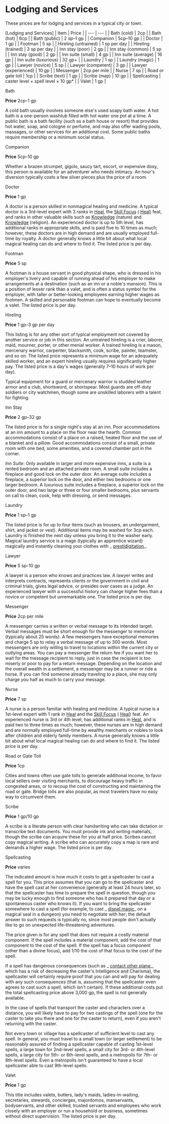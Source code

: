 # Lodging and Services

These prices are for lodging and services in a typical city or town.

[Lodging and Services]
| Item | Price |
| --- | --- |
| Bath (cold) | 2cp |
| Bath (hot) | 6cp |
| Bath (public) | 2 sp–1 gp |
| Companion | 5cp–10 gp |
| Doctor | 1 gp |
| Footman | 5 sp |
| Hireling (untrained) | 1 sp per day |
| Hireling (trained) | 3 sp per day |
| Inn stay (poor) | 2 gp |
| Inn stay (common) | 5 sp |
| Inn stay (good) | 2 gp |
| Inn suite (small) | 4 gp |
| Inn suite (average) | 16 gp |
| Inn suite (luxurious) | 32 gp+ |
| Laundry | 1 sp |
| Laundry (magic) | 1 gp |
| Lawyer (novice) | 5 sp |
| Lawyer (competent) | 3 gp |
| Lawyer (experienced) | 10 gp |
| Messenger | 2cp per mile |
| Nurse | 7 sp |
| Road or gate toll | 1cp |
| Scribe (text) | 1 gp |
| Scribe (map) | 10 gp |
| Spellcasting | caster level × spell level × 10 gp\* |
| Valet | 1 gp |

Bath

**Price** 2cp–1 gp

A cold bath usually involves someone else's used soapy bath water. A hot bath is a one-person washtub filled with hot water one pot at a time. A public bath is a bath facility (such as a bath house or resort) that provides hot water, soap, and cologne or perfume, and may also offer wading pools, massages, or other services for an additional cost. Some public baths require membership or a minimum social status.

Companion

**Price** 5cp–10 gp

Whether a brazen strumpet, gigolo, saucy tart, escort, or expensive doxy, this person is available for an adventurer who needs intimacy. An hour's diversion typically costs a few silver pieces plus the price of a room.

Doctor

**Price** 1 gp

A doctor is a person skilled in nonmagical healing and medicine. A typical doctor is a 3rd-level expert with 3 ranks in [Heal](skills/heal#_heal), the [Skill Focus](feats#_skill-focus) ( [Heal](skills/heal#_heal)) feat, and ranks in other valuable skills such as [Knowledge](skills/knowledge#_knowledge) (nature) and [Knowledge](skills/knowledge#_knowledge) (religion). An experienced doctor is up to 5th level, has additional ranks in appropriate skills, and is paid five to 10 times as much; however, these doctors are in high demand and are usually employed full-time by royalty. A doctor generally knows a little bit about what local magical healing can do and where to find it. The listed price is per day.

Footman

**Price** 5 sp

A footman is a house servant in good physical shape, who is dressed in his employer's livery and capable of running ahead of his employer to make arrangements at a destination (such as an inn or a noble's mansion). This is a position of lesser rank than a valet, and is often a status symbol for the employer, with taller or better-looking employees earning higher wages as footmen. A skilled and personable footman can hope to eventually become a valet. The listed price is per day.

Hireling

**Price** 1 gp–3 gp per day

This listing is for any other sort of typical employment not covered by another service or job in this section. An untrained hireling is a crier, laborer, maid, mourner, porter, or other menial worker. A trained hireling is a mason, mercenary warrior, carpenter, blacksmith, cook, scribe, painter, teamster, and so on. The listed price represents a minimum wage for an adequately skilled worker, and an expert hireling usually requires significantly higher pay. The listed price is a day's wages (generally 7–10 hours of work per day).

Typical equipment for a guard or mercenary warrior is studded leather armor and a club, shortsword, or shortspear. Most guards are off-duty soldiers or city watchmen, though some are unskilled laborers with a talent for fighting.

Inn Stay

**Price** 2 gp–32 gp

The listed price is for a single night's stay at an inn. Poor accommodations at an inn amount to a place on the floor near the hearth. Common accommodations consist of a place on a raised, heated floor and the use of a blanket and a pillow. Good accommodations consist of a small, private room with one bed, some amenities, and a covered chamber pot in the corner.

_Inn Suite_: Only available in larger and more expensive inns, a suite is a rented bedroom and an attached private room. A small suite includes a fireplace and good lock on the outer door. An average suite includes a fireplace, a superior lock on the door, and either two bedrooms or one larger bedroom. A luxurious suite includes a fireplace, a superior lock on the outer door, and two large or three or four smaller bedrooms, plus servants on call to clean, cook, help with dressing, or send messages.

Laundry

**Price** 1 sp–1 gp

The listed price is for up to four items (such as trousers, an undergarment, shirt, and jacket or vest). Additional items may be washed for 3cp each. Laundry is finished the next day unless you bring it to the washer early. Magical laundry service is a mage (typically an apprentice wizard) magically and instantly cleaning your clothes with _ [prestidigitation](spells/prestidigitation#_prestidigitation)_.

Lawyer

**Price** 5 sp–10 gp

A lawyer is a person who knows and practices law. A lawyer writes and interprets contracts, represents clients or the government in civil and criminal trials, gives legal advice, or presides over cases as a judge. An experienced lawyer with a successful history can charge higher fees than a novice or competent but unremarkable one. The listed price is per day.

Messenger

**Price** 2cp per mile

A messenger carries a written or verbal message to its intended target. Verbal messages must be short enough for the messenger to memorize (typically about 25 words). A few messengers have exceptional memories and charge 5 sp to relay a verbal message of up to 300 words. Most messengers are only willing to travel to locations within the current city or outlying areas. You can pay a messenger the return fee if you want her to wait for the message recipient to reply, just in case the recipient is too miserly or poor to pay for a return message. Depending on the location and the overall wealth in a settlement, a messenger may be a runner or ride a horse. If you can find someone already traveling to a place, she may only charge you half as much to carry your message.

Nurse

**Price** 7 sp

A nurse is a person familiar with healing and medicine. A typical nurse is a 1st-level expert with 1 rank in [Heal](skills/heal#_heal) and the [Skill Focus](feats#_skill-focus) ( [Heal](skills/heal#_heal)) feat. An experienced nurse is 3rd or 4th level, has additional ranks in [Heal](skills/heal#_heal), and is paid two to three times as much; however, these nurses are in high demand and are normally employed full-time by wealthy merchants or nobles to look after children and elderly family members. A nurse generally knows a little bit about what local magical healing can do and where to find it. The listed price is per day.

Road or Gate Toll

**Price** 1cp

Cities and towns often use gate tolls to generate additional income, to favor local sellers over visiting merchants, to discourage heavy traffic in congested areas, or to recoup the cost of constructing and maintaining the road or gate. Bridge tolls are also popular, as most travelers have no easy way to circumvent them.

Scribe

**Price** 1 gp/10 gp

A scribe is a literate person with clear handwriting who can take dictation or transcribe text documents. You must provide ink and writing materials, though the scribe can acquire these for you at half price. Scribes cannot copy magical writing. A scribe who can accurately copy a map is rare and demands a higher wage. The listed price is per day.

Spellcasting

**Price** varies

The indicated amount is how much it costs to get a spellcaster to cast a spell for you. This price assumes that you can go to the spellcaster and have the spell cast at her convenience (generally at least 24 hours later, so that the spellcaster has time to prepare the spell in question, though you may be lucky enough to find someone who has it prepared that day or a spontaneous caster who knows it). If you want to bring the spellcaster somewhere to cast a spell (for example, to cast _ [dispel magic](spells/dispelMagic#_dispel-magic)_ on a magical seal in a dungeon) you need to negotiate with her; the default answer to such requests is typically no, since most people don't actually like to go on unexpected life-threatening adventures.

The price given is for any spell that does not require a costly material component. If the spell includes a material component, add the cost of that component to the cost of the spell. If the spell has a focus component (other than a divine focus), add 1/10 the cost of that focus to the cost of the spell.

If a spell has dangerous consequences (such as _ [contact other plane](spells/contactOtherPlane#_contact-other-plane)_, which has a risk of decreasing the caster's Intelligence and Charisma), the spellcaster will certainly require proof that you can and will pay for dealing with any such consequences (that is, assuming that the spellcaster even agrees to cast such a spell, which isn't certain). If these additional costs put the total spellcasting price above 3,000 gp, the spell is not generally available.

In the case of spells that transport the caster and characters over a distance, you will likely have to pay for two castings of the spell (one for the caster to take you there and one for the caster to return), even if you aren't returning with the caster.

Not every town or village has a spellcaster of sufficient level to cast any spell. In general, you must travel to a small town (or larger settlement) to be reasonably assured of finding a spellcaster capable of casting 1st-level spells, a large town for 2nd-level spells, a small city for 3rd- or 4th-level spells, a large city for 5th- or 6th-level spells, and a metropolis for 7th- or 8th-level spells. Even a metropolis isn't guaranteed to have a local spellcaster able to cast 9th-level spells.

Valet

**Price** 1 gp

This title includes valets, butlers, lady's maids, ladies-in-waiting, secretaries, stewards, concierges, majordomos, manservants, bodyservants, and other skilled, trusted servants and employees who work closely with an employer or run a household or business, sometimes without direct supervision. The listed price is per day.


